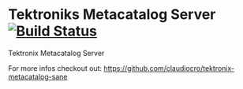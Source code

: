 # Tektroniks Metacatalog Server [![Build Status](https://travis-ci.org/claudiocro/tektronix-metacatalog-server.svg)](https://travis-ci.org/claudiocro/tektronix-metacatalog-server)

Tektronix Metacatalog Server

For more infos checkout out: https://github.com/claudiocro/tektronix-metacatalog-sane

